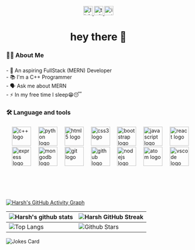 <div align="center">
  <a href="https://www.linkedin.com/in/harsh-maurya-041a58231" target="_blank">
    <img src="https://img.shields.io/static/v1?message=LinkedIn&logo=linkedin&label=&color=0077B5&logoColor=white&labelColor=&style=for-the-badge" height="25" alt="linkedin logo"  />
  </a>
  <a href="https://twitter.com/harsmaur" target="_blank">
    <img src="https://img.shields.io/static/v1?message=Twitter&logo=twitter&label=&color=1DA1F2&logoColor=white&labelColor=&style=for-the-badge" height="25" alt="twitter logo"  />
  </a>
  <a href="https://www.instagram.com/harsmaur/" target="_blank">
    <img src="https://img.shields.io/static/v1?message=Instagram&logo=instagram&label=&color=E4405F&logoColor=white&labelColor=&style=for-the-badge" height="25" alt="instagram logo"  />
  </a>
</div>

###

<h1 align="center">hey there 👋</h1>

###

<h3 align="left">👩‍💻  About Me</h3>

###

<p align="left">- 🔭 An aspiring FullStack (MERN) Developer<br>- 📚 I'm a C++ Programmer <br>- 🗣 Ask me about MERN <br>- ⚡ In my free time I sleep😁😴</p>

###

<h3 align="left">🛠 Language and tools</h3>

###

<div align="left">
    <img width="12" />
   <img src="https://img.shields.io/badge/c++-%2300599C.svg?style=for-the-badge&logo=c%2B%2B&logoColor=white&style=for-the-badge" height="52" alt="c++ logo">
 
  <img width="12" />
  <img src="https://skillicons.dev/icons?i=py" height="52" alt="python logo"  />
  <img width="12" />
  <img src="https://img.shields.io/badge/HTML5-E34F26?logo=html5&logoColor=white&style=for-the-badge" height="52" alt="html5 logo"  />
  <img width="12" />
  <img src="https://img.shields.io/badge/CSS3-1572B6?logo=css3&logoColor=white&style=for-the-badge" height="52" alt="css3 logo"  />
  <img width="12" />
  <img src="https://cdn.jsdelivr.net/gh/devicons/devicon/icons/bootstrap/bootstrap-original.svg" height="52" alt="bootstrap logo"  />
  <img width="12" />
  <img src="https://img.shields.io/badge/JavaScript-F7DF1E?logo=javascript&logoColor=black&style=for-the-badge" height="52" alt="javascript logo"  />
  <img width="12" />
  <img src="https://cdn.simpleicons.org/react/61DAFB" height="52" alt="react logo"  />
  <img width="12" />
  <img src="https://img.shields.io/badge/Express-000000?logo=express&logoColor=white&style=for-the-badge" height="52" alt="express logo"  />
  <img width="12" />
  <img src="https://img.shields.io/badge/MongoDB-47A248?logo=mongodb&logoColor=white&style=for-the-badge" height="52" alt="mongodb logo"  />
  <img width="12" />
  <img src="https://img.shields.io/badge/Git-F05032?logo=git&logoColor=white&style=for-the-badge" height="52" alt="git logo"  />
  <img width="12" />
  <img src="https://img.shields.io/badge/GitHub-181717?logo=github&logoColor=white&style=for-the-badge" height="52" alt="github logo"  />
  <img width="12" />
  <img src="https://img.shields.io/badge/Node.js-339933?logo=nodedotjs&logoColor=white&style=for-the-badge" height="52" alt="nodejs logo"  />
  <img width="12" />
  <img src="https://skillicons.dev/icons?i=atom" height="52" alt="atom logo"  />
  <img width="12" />
  <img src="https://cdn.simpleicons.org/visualstudiocode/007ACC" height="52" alt="vscode logo"  />
</div>

###




<br>





 <br>
  <br>
  
[![Harsh's GitHub Activity Graph](https://activity-graph.herokuapp.com/graph?username=harsmaur&theme=tokyonight)](https://git.io/praveenscience)

 ![Harsh's github stats](https://github-readme-stats.vercel.app/api?username=harsmaur&show_icons=true&theme=tokyonight) | ![Harsh GitHub Streak](https://github-readme-streak-stats.herokuapp.com/?user=harsmaur&theme=tokyonight) |
| --- | --- |
| ![Top Langs](https://github-readme-stats.vercel.app/api/top-langs/?username=harsmaur&theme=tokyonight) | ![Github Stars](https://github-readme-stats.vercel.app/api?username=harsmaur&show_icons=true&locale=en&count_private=true&hide_rank=true&custom_title=My%20GitHub%20Stats&disable_animations=true&theme=tokyonight) |

![Jokes Card](https://readme-jokes.vercel.app/api?theme=tokyonight)


<br>

###


<!---
harsmaur/harsmaur is a ✨ special ✨ repository because its `README.md` (this file) appears on your GitHub profile.
You can click the Preview link to take a look at your changes.
--->
